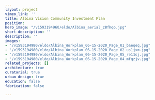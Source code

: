 ```yaml
---
layout: project
vimeo_link: ''
title: Albina Vision Community Investment Plan
position: 
hero_image: "/v1593194960/eldo/Albina_aerial_z8fhqo.jpg"
short-description: ''
description: ''
images:
- "/v1593194980/eldo/Albina_Workplan_06-15-2020_Page_01_baeqeq.jpg"
- "/v1593194980/eldo/Albina_Workplan_06-15-2020_Page_02_us1jxm.jpg"
- "/v1593194980/eldo/Albina_Workplan_06-15-2020_Page_05_re11oj.jpg"
- "/v1593194980/eldo/Albina_Workplan_06-15-2020_Page_04_mfqzjv.jpg"
related_projects: []
architecture: true
curatorial: true
urban-design: true
education: false
fabrication: false

---
```


